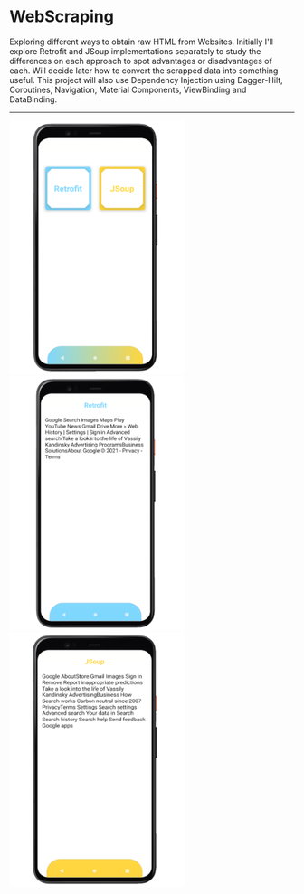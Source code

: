 # WebScraping
Exploring different ways to obtain raw HTML from Websites. Initially I'll explore Retrofit and JSoup implementations separately to study the differences on each approach to spot advantages or disadvantages of each. Will decide later how to convert the scrapped data into something useful. This project will also use Dependency Injection using Dagger-Hilt, Coroutines, Navigation, Material Components, ViewBinding and DataBinding.
<br>
<hr>
<p>
  <img src="https://github.com/RysanekRivera/WebScraping/blob/master/webscraping_1.png" width="310" height="450"> 
  <img src="https://github.com/RysanekRivera/WebScraping/blob/master/webscraping_2.png" width="310" height="450"> 
  <img src="https://github.com/RysanekRivera/WebScraping/blob/master/webscraping_3.png" width="310" height="450">  
</p>


  
